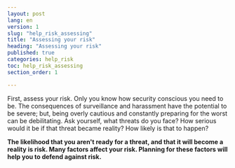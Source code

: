 ```yaml
---
layout: post
lang: en
version: 1
slug: "help_risk_assessing"
title: "Assessing your risk"
heading: "Assessing your risk"
published: true
categories: help_risk
toc: help_risk_assessing
section_order: 1

---
```


First, assess your risk. Only you know how security conscious you need to be. The consequences of surveillance and harassment have the potential to be severe; but, being overly cautious and constantly preparing for the worst can be debilitating. Ask yourself, what threats do you face? How serious would it be if that threat became reality? How likely is that to happen?

**The likelihood that you aren't ready for a threat, and that it will become a reality is risk. Many factors affect your risk. Planning for these factors will help you to defend against risk.**
